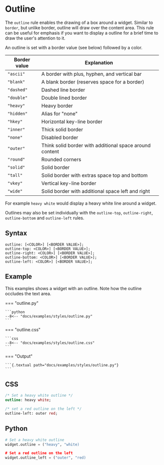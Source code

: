# Outline

The `outline` rule enables the drawing of a box around a widget. Similar to `border`, but unlike border, outline will draw over the content area. This rule can be useful for emphasis if you want to display a outline for a brief time to draw the user's attention to it.

An outline is set with a border value (see below) followed by a color.

| Border value | Explanation                                             |
| ------------ | ------------------------------------------------------- |
| `"ascii"`    | A border with plus, hyphen, and vertical bar            |
| `"blank"`    | A blank border (reserves space for a border)            |
| `"dashed"`   | Dashed line border                                      |
| `"double"`   | Double lined border                                     |
| `"heavy"`    | Heavy border                                            |
| `"hidden"`   | Alias for "none"                                        |
| `"hkey"`     | Horizontal key-line border                              |
| `"inner"`    | Thick solid border                                      |
| `"none"`     | Disabled border                                         |
| `"outer"`    | Think solid border with additional space around content |
| `"round"`    | Rounded corners                                         |
| `"solid"`    | Solid border                                            |
| `"tall"`     | Solid border with extras space top and bottom           |
| `"vkey"`     | Vertical key-line border                                |
| `"wide"`     | Solid border with additional space left and right       |

For example `heavy white` would display a heavy white line around a widget.

Outlines may also be set individually with the `outline-top`, `outline-right`, `outline-bottom` and `outline-left` rules.

## Syntax

```
outline: [<COLOR>] [<BORDER VALUE>];
outline-top: <COLOR>] [<BORDER VALUE>];
outline-right: <COLOR>] [<BORDER VALUE>];
outline-bottom: <COLOR>] [<BORDER VALUE>];
outline-left: <COLOR>] [<BORDER VALUE>];
```

## Example

This examples shows a widget with an outline. Note how the outline occludes the text area.

=== "outline.py"

    ```python
    --8<-- "docs/examples/styles/outline.py"
    ```

=== "outline.css"

    ```css
    --8<-- "docs/examples/styles/outline.css"
    ```

=== "Output"

    ```{.textual path="docs/examples/styles/outline.py"}
    ```

## CSS

```sass
/* Set a heavy white outline */
outline: heavy white;

/* set a red outline on the left */
outline-left: outer red;
```

## Python

```python
# Set a heavy white outline
widget.outline = ("heavy", "white)

# Set a red outline on the left
widget.outline_left = ("outer", "red)
```
